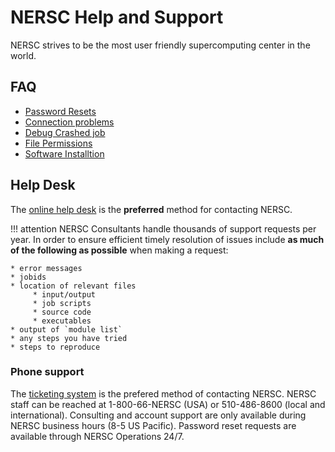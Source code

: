 # NERSC Help and Support

NERSC strives to be the most user friendly supercomputing center in the world. 

## FAQ

* [Password Resets](accounts/passwords/index.html#forgotten-passwords)
* [Connection problems](connect/ssh)
* [Debug Crashed job](#)
* [File Permissions](#)
* [Software Installtion](#)

## Help Desk

The [online help desk](http://help.nersc.gov/) is the **preferred**
method for contacting NERSC.

!!! attention
	NERSC Consultants handle thousands of support requests per
	year. In order to ensure efficient timely resolution of issues
	include **as much of the following as possible** when making a
	request:
	
	* error messages
	* jobids
	* location of relevant files
	     * input/output
	     * job scripts
	     * source code
	     * executables
	* output of `module list`
	* any steps you have tried
	* steps to reproduce

### Phone support

The [ticketing system](http://help.nersc.gov/) is the prefered method
of contacting NERSC. NERSC staff can be reached at 1-800-66-NERSC
(USA) or 510-486-8600 (local and international). Consulting and
account support are only available during NERSC business hours (8-5 US
Pacific). Password reset requests are available through NERSC
Operations 24/7.
